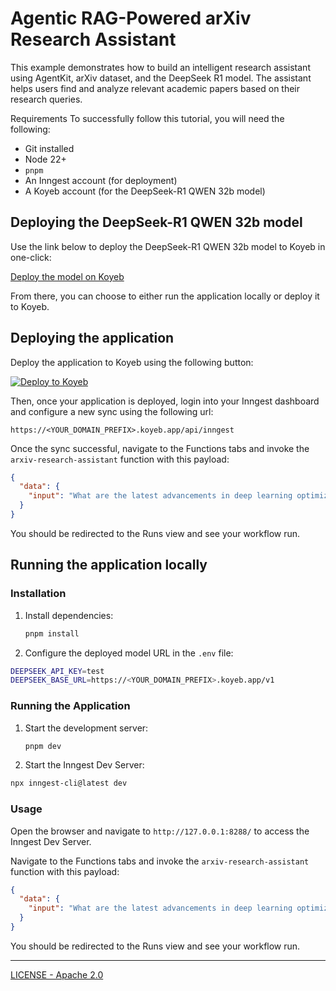 # Agentic RAG-Powered arXiv Research Assistant

This example demonstrates how to build an intelligent research assistant using AgentKit, arXiv dataset, and the DeepSeek R1 model. The assistant helps users find and analyze relevant academic papers based on their research queries.

Requirements
To successfully follow this tutorial, you will need the following:

- Git installed
- Node 22+
- `pnpm`
- An Inngest account (for deployment)
- A Koyeb account (for the DeepSeek-R1 QWEN 32b model)

## Deploying the DeepSeek-R1 QWEN 32b model

Use the link below to deploy the DeepSeek-R1 QWEN 32b model to Koyeb in one-click:

[Deploy the model on Koyeb](https://app.koyeb.com/deploy?type=model&model=deepseek-r1-qwen-32)

From there, you can choose to either run the application locally or deploy it to Koyeb.

## Deploying the application

Deploy the application to Koyeb using the following button:

[![Deploy to Koyeb](https://www.koyeb.com/static/images/deploy/button.svg)](https://app.koyeb.com/deploy?type=git&repository=inngest/deepseek-r1-agentic-rag-arxiv-research-example&branch=main&name=deepseek-r1-arxiv-research)

Then, once your application is deployed, login into your Inngest dashboard and configure a new sync using the following url:

```
https://<YOUR_DOMAIN_PREFIX>.koyeb.app/api/inngest
```

Once the sync successful, navigate to the Functions tabs and invoke the `arxiv-research-assistant` function with this payload:

```json
{
  "data": {
    "input": "What are the latest advancements in deep learning optimization techniques?"
  }
}
```

You should be redirected to the Runs view and see your workflow run.

## Running the application locally

### Installation

1. Install dependencies:

   ```bash
   pnpm install
   ```

2. Configure the deployed model URL in the `.env` file:

```bash
DEEPSEEK_API_KEY=test
DEEPSEEK_BASE_URL=https://<YOUR_DOMAIN_PREFIX>.koyeb.app/v1
```

### Running the Application

1. Start the development server:

   ```bash
   pnpm dev
   ```

2. Start the Inngest Dev Server:

```bash
npx inngest-cli@latest dev
```

### Usage

Open the browser and navigate to `http://127.0.0.1:8288/` to access the Inngest Dev Server.

Navigate to the Functions tabs and invoke the `arxiv-research-assistant` function with this payload:

```json
{
  "data": {
    "input": "What are the latest advancements in deep learning optimization techniques?"
  }
}
```

You should be redirected to the Runs view and see your workflow run.

---

[LICENSE - Apache 2.0](./LICENSE)
